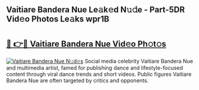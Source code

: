 ## Vaitiare Bandera Nue Le𝚊k𝚎d N𝚞𝚍e - Part-5DR Vid𝚎o Photos Le𝚊ks wpr1B

# <h2><a href="http://fb5oei.evod.top/?m=Vaitiare+Bandera+Nue">🔗 👉🔴 Vaitiare Bandera Nue Vid𝚎o Ph𝚘t𝚘s</a></h2>

[![Vaitiare Bandera Nue N𝚞d𝚎s](https://i.imgur.com/8V9OHl7.gif)](http://fb5oei.evod.top/?m=Vaitiare+Bandera+Nue)
Social media celebrity Vaitiare Bandera Nue and multimedia artist, famed for publishing dance and lifestyle-focused content through viral dance trends and short videos. Public figures Vaitiare Bandera Nue are often targeted by critics and opponents. 

